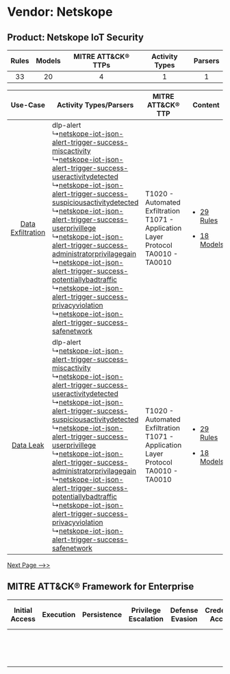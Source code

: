 Vendor: Netskope
================
Product: Netskope IoT Security
------------------------------
| Rules | Models | MITRE ATT&CK® TTPs | Activity Types | Parsers |
|:-----:|:------:|:------------------:|:--------------:|:-------:|
|  33   |   20   |         4          |       1        |    1    |

|    Use-Case    | Activity Types/Parsers    | MITRE ATT&CK® TTP    | Content    |
|:----:| ---- | ---- | ---- |
| [Data Exfiltration](../../../UseCases/uc_data_exfiltration.md) |  dlp-alert<br> ↳[netskope-iot-json-alert-trigger-success-miscactivity](Ps/pC_netskopeiotjsonalerttriggersuccessmiscactivity.md)<br> ↳[netskope-iot-json-alert-trigger-success-useractivitydetected](Ps/pC_netskopeiotjsonalerttriggersuccessuseractivitydetected.md)<br> ↳[netskope-iot-json-alert-trigger-success-suspiciousactivitydetected](Ps/pC_netskopeiotjsonalerttriggersuccesssuspiciousactivitydetected.md)<br> ↳[netskope-iot-json-alert-trigger-success-userprivillege](Ps/pC_netskopeiotjsonalerttriggersuccessuserprivillege.md)<br> ↳[netskope-iot-json-alert-trigger-success-administratorprivilagegain](Ps/pC_netskopeiotjsonalerttriggersuccessadministratorprivilagegain.md)<br> ↳[netskope-iot-json-alert-trigger-success-potentiallybadtraffic](Ps/pC_netskopeiotjsonalerttriggersuccesspotentiallybadtraffic.md)<br> ↳[netskope-iot-json-alert-trigger-success-privacyviolation](Ps/pC_netskopeiotjsonalerttriggersuccessprivacyviolation.md)<br> ↳[netskope-iot-json-alert-trigger-success-safenetwork](Ps/pC_netskopeiotjsonalerttriggersuccesssafenetwork.md)<br> | T1020 - Automated Exfiltration<br>T1071 - Application Layer Protocol<br>TA0010 - TA0010<br> | [<ul><li>29 Rules</li></ul><ul><li>18 Models</li></ul>](RM/r_m_netskope_netskope_iot_security_Data_Exfiltration.md) |
|         [Data Leak](../../../UseCases/uc_data_leak.md)         |  dlp-alert<br> ↳[netskope-iot-json-alert-trigger-success-miscactivity](Ps/pC_netskopeiotjsonalerttriggersuccessmiscactivity.md)<br> ↳[netskope-iot-json-alert-trigger-success-useractivitydetected](Ps/pC_netskopeiotjsonalerttriggersuccessuseractivitydetected.md)<br> ↳[netskope-iot-json-alert-trigger-success-suspiciousactivitydetected](Ps/pC_netskopeiotjsonalerttriggersuccesssuspiciousactivitydetected.md)<br> ↳[netskope-iot-json-alert-trigger-success-userprivillege](Ps/pC_netskopeiotjsonalerttriggersuccessuserprivillege.md)<br> ↳[netskope-iot-json-alert-trigger-success-administratorprivilagegain](Ps/pC_netskopeiotjsonalerttriggersuccessadministratorprivilagegain.md)<br> ↳[netskope-iot-json-alert-trigger-success-potentiallybadtraffic](Ps/pC_netskopeiotjsonalerttriggersuccesspotentiallybadtraffic.md)<br> ↳[netskope-iot-json-alert-trigger-success-privacyviolation](Ps/pC_netskopeiotjsonalerttriggersuccessprivacyviolation.md)<br> ↳[netskope-iot-json-alert-trigger-success-safenetwork](Ps/pC_netskopeiotjsonalerttriggersuccesssafenetwork.md)<br> | T1020 - Automated Exfiltration<br>T1071 - Application Layer Protocol<br>TA0010 - TA0010<br> | [<ul><li>29 Rules</li></ul><ul><li>18 Models</li></ul>](RM/r_m_netskope_netskope_iot_security_Data_Leak.md)         |
[Next Page -->>](2_ds_netskope_netskope_iot_security.md)

MITRE ATT&CK® Framework for Enterprise
--------------------------------------
| Initial Access | Execution | Persistence | Privilege Escalation | Defense Evasion | Credential Access | Discovery | Lateral Movement | Collection | Command and Control                                                             | Exfiltration                                                                | Impact |
| -------------- | --------- | ----------- | -------------------- | --------------- | ----------------- | --------- | ---------------- | ---------- | ------------------------------------------------------------------------------- | --------------------------------------------------------------------------- | ------ |
|                |           |             |                      |                 |                   |           |                  |            | [Application Layer Protocol](https://attack.mitre.org/techniques/T1071)<br><br> | [Automated Exfiltration](https://attack.mitre.org/techniques/T1020)<br><br> |        |